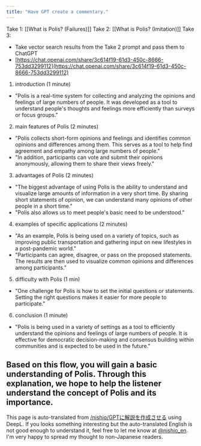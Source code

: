 ```yaml
---
title: "Have GPT create a commentary."
---
```


Take 1:  [[What is Polis? (Failures)]]
Take 2:  [[What is Polis? (Imitation)]]
Take 3:
- Take vector search results from the Take 2 prompt and pass them to ChatGPT
- [https://chat.openai.com/share/3c614f19-61d3-450c-8666-753dd3299112](https://chat.openai.com/share/3c614f19-61d3-450c-8666-753dd3299112)

1. introduction (1 minute)
- "Polis is a real-time system for collecting and analyzing the opinions and feelings of large numbers of people. It was developed as a tool to understand people's thoughts and feelings more efficiently than surveys or focus groups."

2. main features of Polis (2 minutes)
- "Polis collects short-form opinions and feelings and identifies common opinions and differences among them. This serves as a tool to help find agreement and empathy among large numbers of people."
- "In addition, participants can vote and submit their opinions anonymously, allowing them to share their views freely."

3. advantages of Polis (2 minutes)
- "The biggest advantage of using Polis is the ability to understand and visualize large amounts of information in a very short time. By sharing short statements of opinion, we can understand many opinions of other people in a short time."
- "Polis also allows us to meet people's basic need to be understood."

4. examples of specific applications (2 minutes)
- "As an example, Polis is being used on a variety of topics, such as improving public transportation and gathering input on new lifestyles in a post-pandemic world."
- "Participants can agree, disagree, or pass on the proposed statements. The results are then used to visualize common opinions and differences among participants."

5. difficulty with Polis (1 min)
- "One challenge for Polis is how to set the initial questions or statements. Setting the right questions makes it easier for more people to participate."

6. conclusion (1 minute)
- "Polis is being used in a variety of settings as a tool to efficiently understand the opinions and feelings of large numbers of people. It is effective for democratic decision-making and consensus building within communities and is expected to be used in the future."

Based on this flow, you will gain a basic understanding of Polis. Through this explanation, we hope to help the listener understand the concept of Polis and its importance.
---
This page is auto-translated from [/nishio/GPTに解説を作成させる](https://scrapbox.io/nishio/GPTに解説を作成させる) using DeepL. If you looks something interesting but the auto-translated English is not good enough to understand it, feel free to let me know at [@nishio_en](https://twitter.com/nishio_en). I'm very happy to spread my thought to non-Japanese readers.